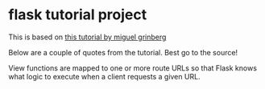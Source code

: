 # flask tutorial project

This is based on [this tutorial by miguel grinberg](https://blog.miguelgrinberg.com/post/the-flask-mega-tutorial-part-i-hello-world)

Below are a couple of quotes from the tutorial.  Best go to the source!


View functions are mapped to one or more route URLs so that Flask knows what logic to execute when a client requests a given URL.